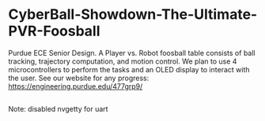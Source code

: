 # CyberBall-Showdown-The-Ultimate-PVR-Foosball
Purdue ECE Senior Design. A Player vs. Robot foosball table consists of ball tracking, trajectory computation, and motion control. We plan to use 4 microcontrollers to perform the tasks and an OLED display to interact with the user.
See our website for any progress: https://engineering.purdue.edu/477grp9/ 
##
Note: disabled nvgetty for uart